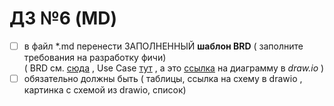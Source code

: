 # ДЗ №6 (MD)
- [ ] в файл *.md перенести ЗАПОЛНЕННЫЙ **шаблон BRD** ( заполните требования на разработку фичи)
<br> ( BRD см. [сюда](https://github.com/vnukov-vv/AlfaCampus-SA/blob/e76443e466370d09282d64e5915849f865e5606f/HW%20BASIC/HW_1.md) 
, Use Case [тут](https://github.com/vnukov-vv/AlfaCampus-SA/blob/main/HW%20BPMN/about.md)
, а это [ссылка](https://viewer.diagrams.net/?tags=%7B%7D&highlight=0000ff&edit=_blank&layers=1&nav=1&title=bpmn#R7R1bc5u4%2Btf4sR7Encc4cfacM%2B1M57R79vKyQ2xis8XGBdLE%2B%2BuPAEkWkgiCIMApndYFWQjMd79qYdweXn5J%2FNP%2BU7wNooWubV8Wxt1C14GjafC%2FfORcjpiGXQ7sknCLJl0GvoT%2FBGgQXbd7CrdBWpmYxXGUhafq4CY%2BHoNNVhnzkyR%2Brk57jKPqXU%2F%2BLuAGvmz8iB%2F9Ldxm%2B3LUtbTL%2BL%2BCcLfHdwb4Bx98PBkNpHt%2FGz9TQ8Z6YdwmcZyVR4eX2yDKXx5%2BL%2BV19zXfkgdLgmMmuCB%2B%2BDt%2FH7oW%2BQ8QJsWE8hK8wvnrH5vgr1%2Fj5MfNP3%2Bef%2Fn4b%2B9%2B%2FQGQJyN3TLMzfhvpc3iI%2FCM8W%2B2zQ74qgIdp5icZAh18CGP1GB%2BzL%2Biq%2FHwTR5F%2FSsMHMrKPk%2FAfOMuP0ABe%2BWOYr14ui4buwyi6jaM4KZ7BeCz%2BFLdN4m8EKvCpV8%2F7MAu%2BnPxNvsQzREg4xr8m9OZ%2BBEkWvFBD6Ff%2FEsSHIEvOcMqZALW85PmCAcDCcN1T4Ncx9H2Edjuy2AUy8AC9W3yKYCUGtBBMCJQ%2F%2FOgJgWYBX6N3k3%2BuVsWnW3xaxefdAr5RF11EwRO%2BgIy8SfyOj3EBYD8Kd0d4uoEvLkhyqFJwQHMoJMhfZwjp5gZddgi32%2Fw2QqAk8dNxG2wR7JM487Mwzq%2F64GlCmNXjqhQg0bcfMMwQYC0errYAqkZ7oMpBEd%2BfBiMLolMcHrPixtYK%2FtWWurXQb7XinwUn3BaDojGHHwT5GV6hOigacyzRkkBwb3ZMFwwKlxTcW2MeEv6FKLr3T%2FkbObzsckGzfDgdjsvMT7%2FVYRgkKMyCCLat0pJJAa2Ku5ucE0HGk6Dz4OXkHzF28swrv%2B0nP%2FlWzPcfIPX4OfUqQ1vTtipoq%2BtLi2dIQIC5rqUKcwGPuTkDui%2FYzbr4NBHTyY91zIzgiFYc23gO%2FNSob%2FNVi6X04hTgRciF5TSn%2BDQmytEkMYHQvzQq6M6yigsGz8Isa0AW5hm1iEBDjIB6XYUqAb6OJRccvxegw%2BVy%2BHmDgJ8f34rEnEZNqLvvWoSY5d3hZznfoySph5%2BEiNcSDcv78reAn7czN5%2B5OUvCDqOE6AJeLtItXVUkDHSngxoCzAKk%2BP8G7HUt8WwRtl5mo%2F8bsBM%2FCTe7unY94gU%2FChCLeP%2FH3Hj6HKch0k8f4iyLD3BCYVWt%2FM23XYGPIvuElR9ZfBIJoVOQhBCQBfpBaEHDNvh8GVrFT1kEkfmW2Lc5zvrpqTx5DF8KUkCz8rvsodEbHnf5jz0fHuL8Fx2CNC3sXGVIbRlVpDZ4qSRAaUsdSrscBgdbaNij0zjJ9vEuPvrR%2BjLKyPDLnI9xDrkCL%2F4OsuyMTF3%2FKYurWANfanL%2BHV1fnPyRn0AcRKd3L%2FSXd2f6jAJ6Gx0CgSqNn5JNIKFrQFt9F7y2IJbo%2Bft6FfRJEEGz7UfVUaIAlJ5Yw7jD2gMRw7R4Xi90O8qJ%2BiGBR7uCoUtplYVoF%2BHOx9KPQsObo%2BValTEJoLDyL0Knyk7vWoAbYzZHm8QHhm6zoN1MQmtYW2qO5VXoFqOTNGzR6p%2Fz30NNiR8fU4hlLPDJQ7wBH0wgBI9i0u6ZGoEB%2BqYyBhIYNTSrypltxiQs%2BQG6SgG4jHpLkRBfqTlbVduR6NjEBHCpr6oK%2F2WySc28oTiETc1Zz2r5rJaz3ND1pqaWG7wW%2FpPrMFg1adRhFLDXN8JS4CaZTawrNbGC45a2ruAih%2FDoZ4GukD1BOV51%2FAGT9%2FyZAv5kquNPbgecLiUOKx1fk60ykpTM5YRprdxskpL1uLyDoH72z%2Fok0DnZx4eHp7QRnS%2FYixzdBH3R%2Be7567n4rcHLJnpKC5aoEpur0laAzMM6DAxvXGF7ka9%2FVMTreMKW0LeEtJ2Yy8CsCY%2FfVQML0zXyMTb2YuTrFUq7AgsfU%2Fl1W%2Fim2TdR1Fj4BhjXwsc%2F9LVY8AoH5BhnHRPzpS12jfLR8XHe2WKftsV%2B8I9PeXKXOhUCMArx%2BAa7aY2rQ0zPYG%2BhQ%2FTPLmWB%2Bd3dfv%2Bfs07uf7P%2B83us%2F%2FX1cf2R4CPD03C%2ByoR1B4yFP6fuYM6x7PfjaEkzKG%2F8pOJt2QVQICmVLIY5MdvUnIPZdWTeKFcwVKZimnoCwTLzpyvlT6M4gllzz%2BT13kH9wJ7ADXwx%2FzScbwGP76lgr1bjhBEizdbPfIwHFIJwWlUtBjXqYSW%2BYDvIeotnoEUmIBNyBIJkXqMfUHasBjKo55%2BrgRBEBFASVwOZentAdaoGqnHA3FBOFw0lJNPZziztTSN3vms1kCENyJpqIOItGKscqIaRkgR5OnWd5M6UqS64HIL2qV0S3e6Rf22FHW03gEqHoZPirUpO%2Fex0uy6nG5UmE6a5ov%2Fl6aGdDGtNRMBhnM%2Fm0nV5%2FqgJ6MjTl9hn1zspiZJGZzX7StVskRsgg6slCvGa8QG49lIDHFoP6gbAT%2FT2MMuKDq3QUgRQl5ffrnBkplve9CwwZoHBetf0SQoMGb8x7XQLoof4mfa3FVYOghCTGhQctzd5K4qc2Ubx5tvXfXgsh3NjBk2qKsG9Ot%2BClzD7nWBHmFFLwbPLSvnJmTrp6MTDwdomJ55saAgzvkYXHo0%2FWHF%2FY3CdRAvZVhB4ifJXcsF1biG2QEpnF1IcpbcFNuIITuWeUcj0JHEIl7lMxA3sjJNthvjAhfZJrtmYfMDsHTY1JMhKnmEp0Oxiksz60lT1JWWGB2tQC7yNQuXIXVq2InZl6c2mx9ztowkVCAOQ7%2FZRzXAyoP5rWqbpeZbjmY5rc5ghMkgNsNRc0zMtw8j1Fw8n2vSPJS1VDMUqdDsCHUO5NFkHNNCWjH0jq16yXAMA5mkUCzd3lBSFnhWR%2FpVEMbDYDiBA85a6413%2BOMPCrqbAfvq5bm6%2FtfC4snzC6W2aQBK%2FH8JrzhLVZH0BA6XzaDXtr66m0oQgVB8kBFy72k5i8gRldTfK5hrGd1XD2NpQs5k8LNdc6rwje9hMUc1qRufrEw84TUpCPKipuYKmh3%2BmJiCOUKvguazXGOXo1WnvDfPhQfkEvbI%2B%2FFZZ0dVXlxWcdNLYlFisZc6usGm7wiDDhlem6X%2BfIpVclrWVHIE7TFjl5SyBoYrN6gLSuX42S5TrZj4LphVOIU8%2Bp%2FuMrcv1n1Wfwru1qffpoMgxhaSCdv%2FDdlYBvKf75w0PqlLqOC3MYwqKB44PAiBQ3q%2FKlwDqSK%2BTL0FzGLJcTNyXAICtXKMW9TRd0QhicPU25bhLzZyyS7dnJHLwdkPVvsQTRiLMhMbh%2FRNLERuM9wPNEJvgg3F%2Fq4Z5TD8KQ1C2nzDM5H3GBClnp%2FHsNG5pa3gsmwHe0vP40O94jfMlGpVeo2tDug8NZjWTcW106bI5uzZm10bJbqo2FCDbR43n26ipcr2jzKM1VY0k7ApPalRrtnkghg6qjaVHqHKlS7Lh7avrkK2iiIG1Xuh0WW7bvEW6XJ5B%2Bscoft7s%2FSRb%2BscjKoX%2BS6dwMwoeswXfDCEpgafOS2YzksvjvWQiUeWow6S5xvPdcsYurVRaozRXk6MJ2aMlYI%2BqytCI%2BjEj9YzUnZDatVmk5jDaEGC0oQ6j67uTvJoW8LqvE4lffhcZeqlVzSLqNpJRKNipvigqu6J4TC6KtwS6FAZZNink7R%2BJcG3B%2B2%2BBJ23S4qKcZpMWF4qo70TNJrYP7kTVxbyGjoTwe9IWhO1hHb65FbVkWtPct%2FoK05ra9q1u3zAHMK1FSNLmeI2rbXsM7to7Q3QGYnPsVjwKa%2FmFval5F%2B2vcCFNAx9wNv8040QYzfrpTG15ZpWOFlOPG1ldelPPcaOpx40g4vtRFCgVGlx4WmDWDRsowpUzs0bO0XezRo711KkEmexRgnxTBiZuINgIS3dikHxFOQBCIE9FOcCm25uVg2Jb68krA3iXJtZUXVOeKNq7RcJNpM0fbdRis1UQsCotVK%2BYwHR7rdq15bcN5u9KVmOZLdqJWLRp6YVWp5owdZCi9Hlhxxp19mxNQ4NWbS9FjuOOXTCvMNprMF5gXdD0XKRvsjnz%2FcHUGbtBY9HXHk%2Fbhv4hPm7RxOIrNLVUULboTjb%2B9gtF2Eyrx%2FxB4TGWsYv%2BsnGnrGARASjhvx6xRw8AjE%2BbQ3HZFj1AZ%2Fa8NQZuAQkwTVf4ooxK8Hok7pUQm0Ol6liVq8pj%2FtoJa6iEA%2FVSmUAKWvopb3kRXqBQf3UFiQrdkUkSXd4rv7%2F%2Bbr%2Fj8GZW9cRWe2vezO75xq2knDePU%2FZTs%2F846IJ4fSsIWOw3KwjeUFVCJpsxxvpXlaNJTb8pOf5Jh6ol3QHleLNTgE6s5ePsDl5hzRUmMjsSaNXdbea%2BINfmbnhKle7LAXSW5wvykIlcGMbd4EqUaFxhPH2wtCGWqw6eNuQKai8l%2Bc4cmP25A7Os4jh%2BYFbU16sRmecM8jmDvJ4f4z7koxWNeRIM%2BgolLLZbxkjhfSNA5hL48fnLdZbA874WQQJsTyKz47bHFvUD5m2Py28d0UYkwm2PQQdLa9Fl22NxxxSpvW15v8I0thLpuvmxJQ3Oms2PXZ4GB937WBeEd%2B%2FkNz%2Bu65elUf4meovMW%2BpCkizD%2BKEsav69rHSb%2FVAT8UOlQfIj3LQQZK1JiNv6eOy8F0MUkiurn4R1T2uRB5hOMnvFdaxVd3O6o0qfVqhvQ85hhME%2BTI66ViVfYT0nTs6Z6W%2BmPyZHCTTT36COYG9i9DcT30x8qojPMZqJb%2BAixquKwuBwf3Oa3FCxbZ31%2BmkMqFRHYURbFCN7riGjyD%2Fk1HV8SEtbVyJYrdvfn2KS1svbB0Y1nK1RrXPlN7VYI4PzcrOZj858tCF9fnQthpg1cwBpbAevwgCSSpRmJQmuxhorJGq2jB61TCWlEkHlE0Pz862f7gtVA6CTz34GAXQsRnTNXFQyVeNTcKTzTwXjTKLpZT8Hj97RASw1AyeHdqklWNpmJVkwb9psOIteMgZxiWLjnvEIVxojZ9gnMkZ%2BquF4uJ8cogQL8NsSyeao8qs5lsatpnqvWAnZ8B5JqSZPVuuC9eJ9VtpTZHfqsWSpB29ZPsru2My2PFy5jCzhWE7DQqppRm3l2kwzg9CMbANxXbYLkYqCCNYp07VWjSTV1i2kmGQ8fSaZHknGNSii0fINBwYkHOndW70RVTWHQXjT60g5LlPkabH9r1VTjkRi1nuknJ7kQ68U%2BAaakS19wmg6Bs3YDM0YLKp3pRluIdWeZ%2BNda2goQUmGYLTWBNMdx1vsyTKmEe8xWR75Pu9WNzwHrH4mWEs1qjs%2FqXxQW%2BgqjfM4xtWM87g9xih2hMY0kXe6GhIek2ZoswmEqvH9p7ckKlpMHqHrraWA3kdPAQWUM267GIbFu2wUXb5dDEM6jiTpQNzwz9Q0FKp75ZHZPEak111IsVyyK2EKexi%2Fa7JUqnFRosxwqsJsqRnuwAJNfhcCUzaRRQVZsiFJw3aWmt2RMg3W8BEs1lmuwdMkjjN6eh6a%2FhRv8wKW9f8B
) на диаграмму в *draw.io* )
- [ ] обязательно должны быть ( таблицы, ссылка на схему в drawio , картинка с схемой  из drawio, список)

